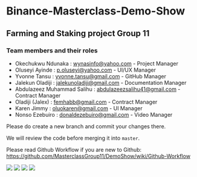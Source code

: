# Binance-Masterclass-Demo-Show

## Farming and Staking project Group 11

### Team members and their roles
- Okechukwu Ndunaka : wynasinfo@yahoo.com - Project Manager
- Oluseyi Ayinde : p.oluseyi@yahoo.com - UI/UX Manager
- Yvonne Tansu : yvonne.tansu@gmail.com - GitHub Manager
- Jalekun Oladiji : jalekunoladiji@gmail.com - Documentation Manager
- Abdulazeez Muhammad Salihu : abdulazeezsalihu41@gmail.com - Contract Manager
- Oladiji (Jalex) : femhabb@gmail.com - Contract Manager
- Karen Jimmy : oluokaren@gmail.com - UI Manager
- Nonso Ezebuiro : donaldezebuiro@gmail.com - Video Manager

Please do create a new branch and commit your changes there.

We will review the code before merging it into `master`. 

Please read Github Workflow if you are new to Github:
https://github.com/MasterclassGroup11/DemoShow/wiki/Github-Workflow

<img src="https://res.cloudinary.com/rogong/image/upload/v1618513970/top-side.png" />

<img src="https://res.cloudinary.com/rogong/image/upload/v1618513817/staking.png" />

<img src="https://res.cloudinary.com/rogong/image/upload/v1618512180/team.png" />

<img src="https://res.cloudinary.com/rogong/image/upload/v1617952462/footer-fluid.png" />
